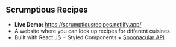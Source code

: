 ## Scrumptious Recipes
- **Live Demo:** https://scrumptiousrecipes.netlify.app/
- A website where you can look up recipes for different cuisines
- Built with React JS + Styled Components + [Spoonacular API](https://spoonacular.com/)
